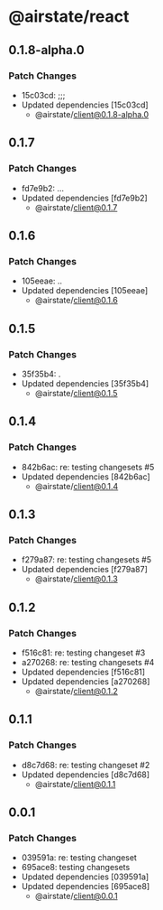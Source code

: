 # @airstate/react

## 0.1.8-alpha.0

### Patch Changes

- 15c03cd: ;;;
- Updated dependencies [15c03cd]
    - @airstate/client@0.1.8-alpha.0

## 0.1.7

### Patch Changes

- fd7e9b2: ...
- Updated dependencies [fd7e9b2]
    - @airstate/client@0.1.7

## 0.1.6

### Patch Changes

- 105eeae: ..
- Updated dependencies [105eeae]
    - @airstate/client@0.1.6

## 0.1.5

### Patch Changes

- 35f35b4: .
- Updated dependencies [35f35b4]
    - @airstate/client@0.1.5

## 0.1.4

### Patch Changes

- 842b6ac: re: testing changesets #5
- Updated dependencies [842b6ac]
    - @airstate/client@0.1.4

## 0.1.3

### Patch Changes

- f279a87: re: testing changesets #5
- Updated dependencies [f279a87]
    - @airstate/client@0.1.3

## 0.1.2

### Patch Changes

- f516c81: re: testing changeset #3
- a270268: re: testing changesets #4
- Updated dependencies [f516c81]
- Updated dependencies [a270268]
    - @airstate/client@0.1.2

## 0.1.1

### Patch Changes

- d8c7d68: re: testing changeset #2
- Updated dependencies [d8c7d68]
    - @airstate/client@0.1.1

## 0.0.1

### Patch Changes

- 039591a: re: testing changeset
- 695ace8: testing changesets
- Updated dependencies [039591a]
- Updated dependencies [695ace8]
    - @airstate/client@0.0.1
